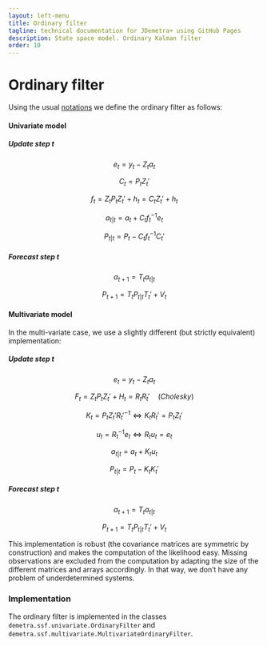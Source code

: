 ```yaml
---
layout: left-menu
title: Ordinary filter
tagline: technical documentation for JDemetra+ using GitHub Pages
description: State space model. Ordinary Kalman filter
order: 10
---
```


# Ordinary filter

Using the usual [notations](./notations.md) we define the ordinary filter as follows:

#### Univariate model

##### Update step t

$$ e_t = y_t - Z_t a_t $$   

$$ C_t = P_t Z_t' $$  

$$ f_t= Z_t P_t Z_t' +h_t = C_tZ_t' + h_t $$  

$$ a_{t|t} = a_t + C_t f_t^{-1}e_t $$  

$$ P_{t|t}= P_t - C_t f_t^{-1} C_t' $$  

##### Forecast step t

$$ a_{t+1} = T_t a_{t|t} $$   

$$ P_{t+1} = T_t P_{t|t} T_t' + V_t $$   

#### Multivariate model


In the multi-variate case, we use a slightly different (but strictly equivalent) implementation:

##### Update step t	

$$ e_t = y_t - Z_t a_t $$  

$$ F_t= Z_t P_t Z_t' + H_t = R_t R_t' \quad(Cholesky)$$  

$$ K_t = P_t Z_t' {R_t'}^{-1} \Leftrightarrow K_t R_t' = P_t Z_t'$$  

$$ u_t = R_t^{-1} e_t \Leftrightarrow R_t u_t = e_t $$  

$$ a_{t|t} = a_t + K_t u_t $$

$$ P_{t|t}= P_t - K_t K_t' $$  

##### Forecast step t

$$ a_{t+1} = T_t a_{t|t} $$   

$$ P_{t+1} = T_t P_{t|t} T_t' + V_t $$   

This implementation is robust (the covariance matrices are symmetric by construction) and makes the computation of the likelihood easy. 
Missing observations are excluded from the computation by adapting the size of the different matrices and arrays accordingly. In that way, we don’t have any problem of underdetermined systems. 

### Implementation

The ordinary filter is implemented in the classes `demetra.ssf.univariate.OrdinaryFilter` and `demetra.ssf.multivariate.MultivariateOrdinaryFilter`.